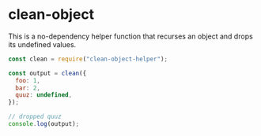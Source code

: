 # clean-object

This is a no-dependency helper function that recurses an object and drops its
undefined values.

```javascript
const clean = require("clean-object-helper");

const output = clean({
  foo: 1,
  bar: 2,
  quuz: undefined,
});

// dropped quuz
console.log(output);
```
